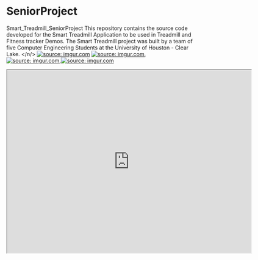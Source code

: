 # SeniorProject
Smart_Treadmill_SeniorProject
This repository contains the source code developed for the Smart Treadmill Application to be used in Treadmill and Fitness tracker Demos. The Smart Treadmill project was built by a team of five Computer Engineering Students at the University of Houston - Clear Lake.
</n/>
<a href="https://imgur.com/0FNsxoR"><img src="https://i.imgur.com/0FNsxoR.jpg" title="source: imgur.com" /></a>
<a href="https://imgur.com/sWoK9aC"><img src="https://i.imgur.com/sWoK9aC.png" title="source: imgur.com" /></a>,<a href="https://imgur.com/kmgiI8R"><img src="https://i.imgur.com/kmgiI8R.png" title="source: imgur.com" /></a>,<a href="https://imgur.com/1tOFsow"><img src="https://i.imgur.com/1tOFsow.png" title="source: imgur.com" /></a>
<iframe src="https://drive.google.com/file/d/1_ISREcCLF6kfzxwkD1G4-cPm6NoDPbZB/preview" width="640" height="480"></iframe>
